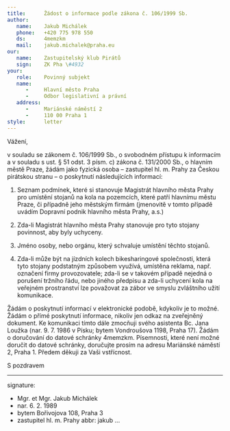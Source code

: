 ```yaml
---
title:      Žádost o informace podle zákona č. 106/1999 Sb.
author:
   name:    Jakub Michálek
   phone:   +420 775 978 550
   ds:      4memzkm
   mail:    jakub.michalek@praha.eu
our:
   name:    Zastupitelský klub Pirátů
   sign:    ZK Pha \#4932
your:
   role:    Povinný subjekt
   name:    
      -     Hlavní město Praha
      -     Odbor legislativní a právní
   address:
      -     Mariánské náměstí 2
      -     110 00 Praha 1
style:      letter
---
```


Vážení,

v souladu se zákonem č. 106/1999 Sb., o svobodném přístupu k informacím a v souladu s ust. § 51 odst. 3 písm. c) zákona č. 131/2000 Sb., o hlavním městě Praze, žádám jako fyzická osoba – zastupitel hl. m. Prahy za Českou pirátskou stranu – o poskytnutí následujících informací:

1. Seznam podmínek, které si stanovuje Magistrát hlavního města Prahy pro umístění stojanů na kola na pozemcích, které patří hlavnímu městu Praze, či případně jeho městským firmám (jmenovitě v tomto případě uvádím Dopravní podnik hlavního města Prahy, a.s.)

2. Zda-li Magistrát hlavního města Prahy stanovuje pro tyto stojany povinnost, aby byly uchyceny. 

3. Jméno osoby, nebo orgánu, který schvaluje umístění těchto stojanů.

4. Zda-li může být na jízdních kolech bikesharingové společnosti, která tyto stojany podstatným způsobem využívá, umístěna reklama, např. označení firmy provozovatele; zda-li se v takovém případě nejedná o porušení tržního řádu, nebo jiného předpisu a zda-li uchycení kola na veřejném prostranství lze považovat za zábor ve smyslu zvláštního užití komunikace. 

Žádám o poskytnutí informací v elektronické podobě, kdykoliv je to možné. Žádám o přímé poskytnutí informace, nikoliv jen odkaz na zveřejněný dokument. Ke komunikaci tímto dále zmocňuji svého asistenta Bc. Jana Loužka (nar. 9. 7. 1986 v Písku; bytem Vondroušova 1198, Praha 17). Žádám o doručování do datové schránky 4memzkm. Písemnosti, které není možné doručit do datové schránky, doručujte prosím na adresu Mariánské náměstí 2, Praha 1. Předem děkuji za Vaši vstřícnost.

S pozdravem

---
signature: 
  - Mgr. et Mgr. Jakub Michálek
  - nar. 6. 2. 1989
  - bytem Bořivojova 108, Praha 3
  - zastupitel hl. m. Prahy
abbr:       jakub
...
